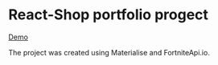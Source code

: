 # React-Shop portfolio progect

[Demo](https://malskykirill.github.io/react-shop/)

The project was created using Materialise and FortniteApi.io.
